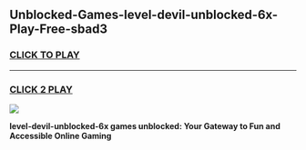 
## Unblocked-Games-level-devil-unblocked-6x-Play-Free-sbad3
<h3>
<a href="https://premium76.site?title=level-devil-unblocked-6x&ref=18A1">CLICK TO PLAY</a></h3>
<hr>

<h3>
<a href="https://premium76.site?title=level-devil-unblocked-6x&ref=18A1">CLICK 2 PLAY</a>
  
</h3>

<a href="https://premium76.site?title=level-devil-unblocked-6x&ref=18A1"><img src="https://clearcache.store/games.png"></a>


**level-devil-unblocked-6x games unblocked: Your Gateway to Fun and Accessible Online Gaming**
